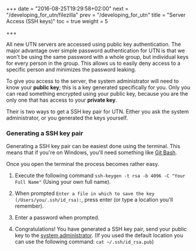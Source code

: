 +++
date = "2016-08-25T19:29:58+02:00"
next = "/developing_for_utn/filezilla"
prev = "/developing_for_utn"
title = "Server Access (SSH keys)"
toc = true
weight = 5

+++

All new UTN servers are accessed using public key authentication. The major
advantage over simple password authentication for UTN is that we won't be using
the same password with a whole group, but individual keys for every person in
the group. This allows us to easily deny access to a specific person and
minimizes the password leaking.

To give you access to the server, the system administrator will need to know
your **public key**; this is a key generated specifically for you. Only you can
read something encrypted using your public key, because you are the only one
that has access to your **private key**.

Their is two ways to get a SSH key pair for UTN. Either you ask the system
administrator, or you generated the keys yourself.

### Generating a SSH key pair

Generating a SSH key pair can be easiest done using the terminal. This means
that if you're on Windows, you'll need something like [Git
Bash](https://git-scm.com/downloads).

Once you open the terminal the process becomes rather easy.

1. Execute the following command `ssh-keygen -t rsa -b 4096 -C "Your Full Name"`
(Using your own full name).

2. When prompted `Enter a file in which to save the key
(/Users/you/.ssh/id_rsa):`, press enter (or type a location you'll remember).

3. Enter a password when prompted.

4. Congratulations! You have generated a SSH key pair, send your public key to
the [system administrator](mailto:admin@utn.se). (If you used the default
location you can use the following command: `cat ~/.ssh/id_rsa.pub`)
